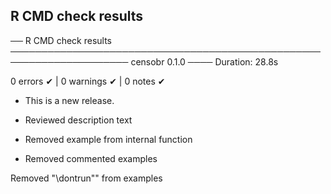 ## R CMD check results

── R CMD check results ───────────────────────────────────────────────────────────────────── censobr 0.1.0 ────
Duration: 28.8s

0 errors ✔ | 0 warnings ✔ | 0 notes ✔

* This is a new release.


* Reviewed description text
* Removed example from internal function
* Removed commented examples

Removed "\dontrun"" from examples

